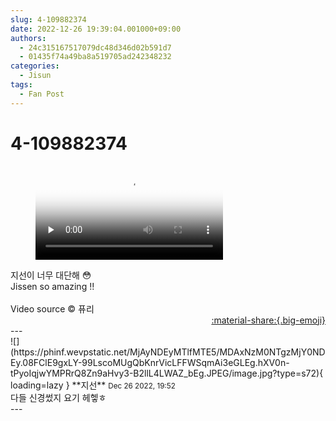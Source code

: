 ```yaml
---
slug: 4-109882374
date: 2022-12-26 19:39:04.001000+09:00
authors:
  - 24c315167517079dc48d346d02b591d7
  - 01435f74a49ba8a519705ad242348232
categories:
  - Jisun
tags:
  - Fan Post
---
```


# 4-109882374

<div class="post-container" markdown="1">
<div class="content-container md-sidebar__scrollwrap" markdown="1">



<figure markdown="1">
<video controls="controls" preload="none" poster="/assets/videos/weverse_1-234315-thumb.jpg">
<source src="/assets/videos/weverse_1-234315.mp4#t=1" type="video/mp4">
Your browser does not support the video tag.
</video>
</figure>
지선이 너무 대단해 😳<br>Jissen so amazing !!<br><br>Video source © 퓨리

</div>
</div>

<div style="text-align: right;" markdown="1">
<a href="https://weverse.io/fromis9/fanpost/4-109882374" style="text-align: right;">:material-share:{.big-emoji}</a>
</div>
---

<div class="comments-container md-sidebar__scrollwrap" markdown="1">
<div class="comment" markdown="1">
<div class='id-container' markdown="1">
![](https://phinf.wevpstatic.net/MjAyNDEyMTlfMTE5/MDAxNzM0NTgzMjY0NDEy.08FClE9gxLY-99LscoMUgQbKnrVicLFFWSqmAi3eGLEg.hXV0n-tPyoIqjwYMPRrQ8Zn9aHvy3-B2llL4LWAZ_bEg.JPEG/image.jpg?type=s72){ loading=lazy }
**<span class="artist">지선</span>** <small>Dec 26 2022, 19:52</small><br>
</div>
<div class='comment-body' markdown="1">
다들 신경썼지 요기 헤헿ㅎ
</div>
</div>
</div>
---
